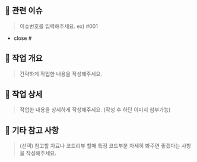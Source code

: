 ## 🔢 관련 이슈

> 이슈번호를 입력해주세요. ex) #001

- close #

## 📌 작업 개요

> 간략하게 작업한 내용을 작성해주세요.

## 📝 작업 상세

> 작업한 내용을 상세하게 작성해주세요. (작성 후 하단 이미지 첨부가능)

## 🎸 기타 참고 사항

> (선택) 참고할 자료나 코드리뷰 할때 특정 코드부분 자세히 봐주면 좋겠다는 사항을 작성해주세요.
